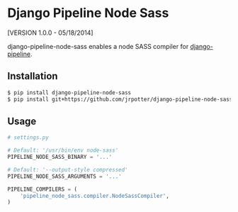 Django Pipeline Node Sass
=========================
[VERSION 1.0.0 - 05/18/2014]

django-pipeline-node-sass enables a node SASS compiler for [django-pipeline](https://github.com/cyberdelia/django-pipeline). 

Installation
------------

```bash
$ pip install django-pipeline-node-sass
$ pip install git+https://github.com/jrpotter/django-pipeline-node-sass.git
```

Usage
-----

```python
# settings.py

# Default: '/usr/bin/env node-sass'
PIPELINE_NODE_SASS_BINARY = '...'

# Default: '--output-style compressed'
PIPELINE_NODE_SASS_ARGUMENTS = '...'

PIPELINE_COMPILERS = (
    'pipeline_node_sass.compiler.NodeSassCompiler',
)
```
